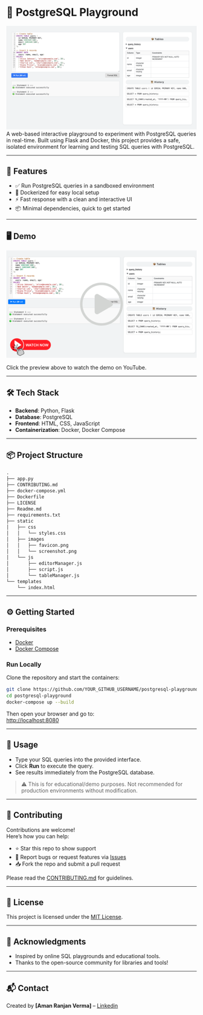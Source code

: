 # 🐘 PostgreSQL Playground

![Screenshot](static/images/screenshot.png)
A web-based interactive playground to experiment with PostgreSQL queries in real-time. Built using Flask and Docker, this project provides a safe, isolated environment for learning and testing SQL queries with PostgreSQL.

---

## 🚀 Features

- ✅ Run PostgreSQL queries in a sandboxed environment
- 🐳 Dockerized for easy local setup
- ⚡ Fast response with a clean and interactive UI
- 📦 Minimal dependencies, quick to get started

---

## 🖥️ Demo

[![Demo Video](static/images/screenshot-youtube.png)](https://www.youtube.com/watch?v=HSmBthnsH0I)

Click the preview above to watch the demo on YouTube.

---

## 🛠️ Tech Stack

- **Backend**: Python, Flask
- **Database**: PostgreSQL
- **Frontend**: HTML, CSS, JavaScript
- **Containerization**: Docker, Docker Compose

---

## 📦 Project Structure

```
.
├── app.py
├── CONTRIBUTING.md
├── docker-compose.yml
├── Dockerfile
├── LICENSE
├── Readme.md
├── requirements.txt
├── static
│   ├── css
│   │   └── styles.css
│   ├── images
│   │   ├── favicon.png
│   │   └── screenshot.png
│   └── js
│       ├── editorManager.js
│       ├── script.js
│       └── tableManager.js
└── templates
    └── index.html
```

---

## ⚙️ Getting Started

### Prerequisites

- [Docker](https://www.docker.com/)
- [Docker Compose](https://docs.docker.com/compose/)

### Run Locally

Clone the repository and start the containers:

```bash
git clone https://github.com/YOUR_GITHUB_USERNAME/postgresql-playground.git
cd postgresql-playground
docker-compose up --build
```

Then open your browser and go to:  
[http://localhost:8080](http://localhost:8080)

---

## 🧪 Usage

- Type your SQL queries into the provided interface.
- Click **Run** to execute the query.
- See results immediately from the PostgreSQL database.

> ⚠️ This is for educational/demo purposes. Not recommended for production environments without modification.

---

## 🤝 Contributing

Contributions are welcome!  
Here’s how you can help:

- ⭐ Star this repo to show support
- 🐞 Report bugs or request features via [Issues](https://github.com/YOUR_GITHUB_USERNAME/postgresql-playground/issues)
- 📥 Fork the repo and submit a pull request

Please read the [CONTRIBUTING.md](CONTRIBUTING.md) for guidelines.

---

## 📄 License

This project is licensed under the [MIT License](LICENSE).

---

## 🙌 Acknowledgments

- Inspired by online SQL playgrounds and educational tools.
- Thanks to the open-source community for libraries and tools!

---

## 📬 Contact

Created by **[Aman Ranjan Verma]** – [Linkedin](https://www.linkedin.com/in/ar-verma/)
